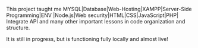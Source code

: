 This project taught me MYSQL|Database|Web-Hosting|XAMPP|Server-Side Programming|ENV |Node.js|Web security|HTML|CSS|JavaScript|PHP| Integrate API and many other important lessons in code organization and structure.

It is still in progress, but is functioning fully locally and almost live!
